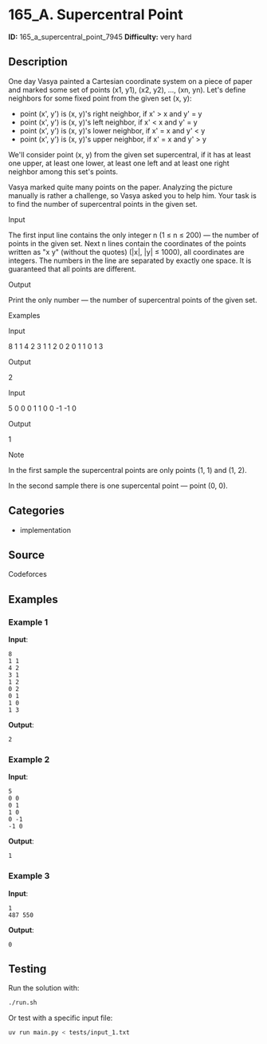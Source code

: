 # 165_A. Supercentral Point

**ID:** 165_a_supercentral_point_7945
**Difficulty:** very hard

## Description

One day Vasya painted a Cartesian coordinate system on a piece of paper and marked some set of points (x1, y1), (x2, y2), ..., (xn, yn). Let's define neighbors for some fixed point from the given set (x, y): 

  * point (x', y') is (x, y)'s right neighbor, if x' > x and y' = y
  * point (x', y') is (x, y)'s left neighbor, if x' < x and y' = y
  * point (x', y') is (x, y)'s lower neighbor, if x' = x and y' < y
  * point (x', y') is (x, y)'s upper neighbor, if x' = x and y' > y



We'll consider point (x, y) from the given set supercentral, if it has at least one upper, at least one lower, at least one left and at least one right neighbor among this set's points.

Vasya marked quite many points on the paper. Analyzing the picture manually is rather a challenge, so Vasya asked you to help him. Your task is to find the number of supercentral points in the given set.

Input

The first input line contains the only integer n (1 ≤ n ≤ 200) — the number of points in the given set. Next n lines contain the coordinates of the points written as "x y" (without the quotes) (|x|, |y| ≤ 1000), all coordinates are integers. The numbers in the line are separated by exactly one space. It is guaranteed that all points are different.

Output

Print the only number — the number of supercentral points of the given set.

Examples

Input

8
1 1
4 2
3 1
1 2
0 2
0 1
1 0
1 3


Output

2


Input

5
0 0
0 1
1 0
0 -1
-1 0


Output

1

Note

In the first sample the supercentral points are only points (1, 1) and (1, 2).

In the second sample there is one supercental point — point (0, 0).

## Categories

- implementation

## Source

Codeforces

## Examples

### Example 1

**Input**:
```
8
1 1
4 2
3 1
1 2
0 2
0 1
1 0
1 3
```

**Output**:
```
2
```

### Example 2

**Input**:
```
5
0 0
0 1
1 0
0 -1
-1 0
```

**Output**:
```
1
```

### Example 3

**Input**:
```
1
487 550
```

**Output**:
```
0
```


## Testing

Run the solution with:

```bash
./run.sh
```

Or test with a specific input file:

```bash
uv run main.py < tests/input_1.txt
```
